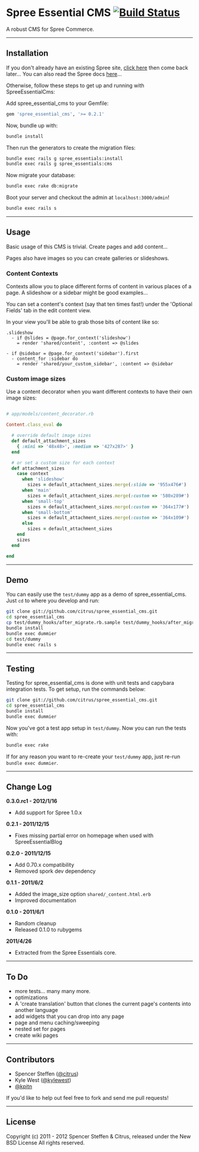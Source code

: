 # Spree Essential CMS [![Build Status](https://secure.travis-ci.org/citrus/spree_essential_cms.png)](http://travis-ci.org/citrus/spree_essential_cms)

A robust CMS for Spree Commerce.


------------------------------------------------------------------------------
Installation
------------------------------------------------------------------------------

If you don't already have an existing Spree site, [click here](https://gist.github.com/946719) then come back later... You can also read the Spree docs [here](http://spreecommerce.com/documentation/getting_started.html)...

Otherwise, follow these steps to get up and running with SpreeEssentialCms:

Add spree_essential_cms to your Gemfile:

```ruby
gem 'spree_essential_cms', '>= 0.2.1'
```

Now, bundle up with:

```bash
bundle install
```

Then run the generators to create the migration files:

```bash
bundle exec rails g spree_essentials:install
bundle exec rails g spree_essentials:cms
```

Now migrate your database:

```bash
bundle exec rake db:migrate
```

Boot your server and checkout the admin at `localhost:3000/admin`!

```bash
bundle exec rails s
```


------------------------------------------------------------------------------
Usage
------------------------------------------------------------------------------

Basic usage of this CMS is trivial. Create pages and add content... 

Pages also have images so you can create galleries or slideshows.  


### Content Contexts

Contexts allow you to place different forms of content in various places of a page. A slideshow or a sidebar might be good examples...

You can set a content's context (say that ten times fast!) under the 'Optional Fields' tab in the edit content view.

In your view you'll be able to grab those bits of content like so:

```haml
.slideshow
  - if @slides = @page.for_context('slideshow')
    = render 'shared/content', :content => @slides

- if @sidebar = @page.for_context('sidebar').first
  - content_for :sidebar do
    = render 'shared/your_custom_sidebar', :content => @sidebar
```


### Custom image sizes

Use a content decorator when you want different contexts to have their own image sizes:


```ruby

# app/models/content_decorator.rb

Content.class_eval do

  # override default image sizes
  def default_attachment_sizes
    { :mini => '48x48>', :medium => '427x287>' }
  end

  # or set a custom size for each context
  def attachment_sizes
    case context
      when 'slideshow'
        sizes = default_attachment_sizes.merge(:slide => '955x476#')
      when 'main'
        sizes = default_attachment_sizes.merge(:custom => '580x289#')
      when 'small-top'
        sizes = default_attachment_sizes.merge(:custom => '364x177#')
      when 'small-bottom'
        sizes = default_attachment_sizes.merge(:custom => '364x109#')
      else
        sizes = default_attachment_sizes
    end
    sizes
  end

end
```


------------------------------------------------------------------------------
Demo
------------------------------------------------------------------------------

You can easily use the `test/dummy` app as a demo of spree_essential_cms. Just `cd` to where you develop and run:

```bash
git clone git://github.com/citrus/spree_essential_cms.git
cd spree_essential_cms
cp test/dummy_hooks/after_migrate.rb.sample test/dummy_hooks/after_migrate.rb
bundle install
bundle exec dummier
cd test/dummy
bundle exec rails s
```


------------------------------------------------------------------------------
Testing
------------------------------------------------------------------------------

Testing for spree_essential_cms is done with unit tests and capybara integration tests. To get setup, run the commands below:

```bash
git clone git://github.com/citrus/spree_essential_cms.git
cd spree_essential_cms
bundle install
bundle exec dummier
```


Now you've got a test app setup in `test/dummy`. Now you can run the tests with:

```bash
bundle exec rake
```


If for any reason you want to re-create your `test/dummy` app, just re-run `bundle exec dummier`.


------------------------------------------------------------------------------
Change Log
------------------------------------------------------------------------------

**0.3.0.rc1 - 2012/1/16**

* Add support for Spree 1.0.x


**0.2.1 - 2011/12/15**

* Fixes missing partial error on homepage when used with SpreeEssentialBlog


**0.2.0 - 2011/12/15**

* Add 0.70.x compatibility
* Removed spork dev dependency


**0.1.1 - 2011/6/2**

* Added the image_size option `shared/_content.html.erb`
* Improved documentation


**0.1.0 - 2011/6/1**

* Random cleanup
* Released 0.1.0 to rubygems


**2011/4/26**

* Extracted from the Spree Essentials core.


------------------------------------------------------------------------------
To Do
------------------------------------------------------------------------------

* more tests... many many more.
* optimizations
* A 'create translation' button that clones the current page's contents into another language
* add widgets that you can drop into any page
* page and menu caching/sweeping
* nested set for pages
* create wiki pages


------------------------------------------------------------------------------
Contributors
------------------------------------------------------------------------------

* Spencer Steffen ([@citrus](https://github.com/citrus))
* Kyle West ([@kylewest](https://github.com/kylewest))
* [@kpitn](https://github.com/kpitn)


If you'd like to help out feel free to fork and send me pull requests!


------------------------------------------------------------------------------
License
------------------------------------------------------------------------------

Copyright (c) 2011 - 2012 Spencer Steffen & Citrus, released under the New BSD License All rights reserved.
